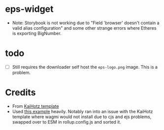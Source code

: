 # eps-widget

- Note: Storybook is not working due to "Field 'browser' doesn't contain a valid alias configuration" and some other strange errors where Etheres is exporting BigNumber.

# todo

- [ ] Still requires the downloader self host the `eps-logo.png` image. This is a problem.

# Credits

- From [KaiHotz template](https://github.com/KaiHotz/react-rollup-boilerplate)
- Used [this example](https://github.com/family/connectkit/blob/main/packages/connectkit/rollup.config.dev.js) heavily. Notably ran into an issue with the KaiHotz template where wagmi would not install due to cjs and ejs problems, swapped over to ESM in rollup.config.js and sorted it.
